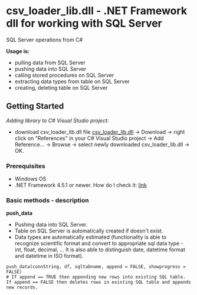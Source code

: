# csv_loader_lib.dll - .NET Framework dll for working with SQL Server
SQL Server operations from C#

**Usage is:**
* pulling data from SQL Server
* pushing data into SQL Server
* calling stored procedures on SQL Server
* extracting data types from table on SQL Server
* creating, deleting table on SQL Server

## Getting Started

*Adding library to C# Visual Studio project:*
* download csv_loader_lib.dll file [csv_loader_lib.dll](https://github.com/martinkabe/textfile_to_db_loader/blob/master/csv_loader_lib.dll) -> Download -> right click on "References" in your C# Visual Studio project -> Add Reference... -> Browse -> select newly downloaded csv_loader_lib.dll -> OK.

### Prerequisites

* Windows OS
* .NET Framework 4.5.1 or newer. How do I check it: [link](https://docs.microsoft.com/en-us/dotnet/framework/migration-guide/how-to-determine-which-versions-are-installed/)

### Basic methods - description

**push_data**
* Pushing data into SQL Server.
* Table on SQL Server is automatically created if doesn't exist. 
* Data types are automatically estimated (functionality is able to recognize scientific format and convert to appropriate sql data type - int, float, decimal, ... It is also able to distinguish date, datetime format and datetime in ISO format).
```
push_data(connString, df, sqltabname, append = FALSE, showprogress = FALSE)
# If append == TRUE then appending new rows into existing SQL table. If append == FALSE then deletes rows in existing SQL table and appends new records.
```
